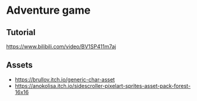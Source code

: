 # Adventure game

## Tutorial

<https://www.bilibili.com/video/BV1SP411m7aj>

## Assets

- <https://brullov.itch.io/generic-char-asset>
- <https://anokolisa.itch.io/sidescroller-pixelart-sprites-asset-pack-forest-16x16>
